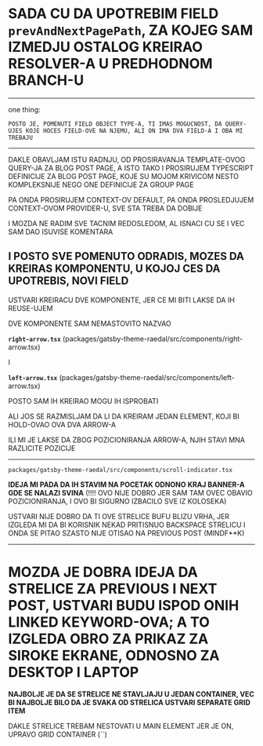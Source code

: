 # SADA CU DA UPOTREBIM FIELD `prevAndNextPagePath`, ZA KOJEG SAM IZMEDJU OSTALOG KREIRAO RESOLVER-A U PREDHODNOM BRANCH-U

***

one thing:

`POSTO JE, POMENUTI FIELD OBJECT TYPE-A, TI IMAS MOGUCNOST, DA QUERY-UJES KOJE HOCES FIELD-OVE NA NJEMU, ALI ON IMA DVA FIELD-A I OBA MI TREBAJU` 

***

DAKLE OBAVLJAM ISTU RADNJU, OD PROSIRAVANJA TEMPLATE-OVOG QUERY-JA ZA BLOG POST PAGE, A ISTO TAKO I PROSIRUJEM TYPESCRIPT DEFINICIJE ZA BLOG POST PAGE, KOJE SU MOJOM KRIVICOM NESTO KOMPLEKSNIJE NEGO ONE DEFINICIJE ZA GROUP PAGE

PA ONDA PROSIRUJEM CONTEXT-OV DEFAULT, PA ONDA PROSLEDJUJEM CONTEXT-OVOM PROVIDER-U, SVE STA TREBA DA DOBIJE

I MOZDA NE RADIM SVE TACNIM REDOSLEDOM, AL ISNACI CU SE I VEC SAM DAO ISUVISE KOMENTARA

## I POSTO SVE POMENUTO ODRADIS, MOZES DA KREIRAS KOMPONENTU, U KOJOJ CES DA UPOTREBIS, NOVI FIELD

USTVARI KREIRACU DVE KOMPONENTE, JER CE MI BITI LAKSE DA IH REUSE-UJEM

DVE KOMPONENTE SAM NEMASTOVITO NAZVAO

**`right-arrow.tsx`** (packages/gatsby-theme-raedal/src/components/right-arrow.tsx)

I

**`left-arrow.tsx`** (packages/gatsby-theme-raedal/src/components/left-arrow.tsx)

POSTO SAM IH KREIRAO MOGU IH ISPROBATI

ALI JOS SE RAZMISLJAM DA LI DA KREIRAM JEDAN ELEMENT, KOJI BI HOLD-OVAO OVA DVA ARROW-A

ILI MI JE LAKSE DA ZBOG POZICIONIRANJA ARROW-A, NJIH STAVI MNA RAZLICITE POZICIJE

***

`packages/gatsby-theme-raedal/src/components/scroll-indicator.tsx`

**IDEJA MI PADA DA IH STAVIM NA POCETAK ODNONO KRAJ BANNER-A GDE SE NALAZI SVINA** (!!!! OVO NIJE DOBRO JER SAM TAM OVEC OBAVIO POZICIONIRANJA, I OVO BI SIGURNO IZBACILO SVE IZ KOLOSEKA)

USTVARI NIJE DOBRO DA TI OVE STRELICE BUFU BLIZU VRHA, JER IZGLEDA MI DA BI KORISNIK NEKAD PRITISNUO BACKSPACE STRELICU I ONDA SE PITAO SZASTO NIJE OTISAO NA PREVIOUS POST (MINDF**K)

***

# MOZDA JE DOBRA IDEJA DA STRELICE ZA PREVIOUS I NEXT POST, USTVARI BUDU ISPOD ONIH LINKED KEYWORD-OVA; A TO IZGLEDA OBRO ZA PRIKAZ ZA SIROKE EKRANE, ODNOSNO ZA DESKTOP I LAPTOP

**NAJBOLJE JE DA SE STRELICE NE STAVLJAJU U JEDAN CONTAINER, VEC BI NAJBOLJE BILO DA JE SVAKA OD STRELICA USTVARI SEPARATE GRID ITEM**

DAKLE STRELICE TREBAM NESTOVATI U MAIN ELEMENT JER JE ON, UPRAVO GRID CONTAINER (``)
